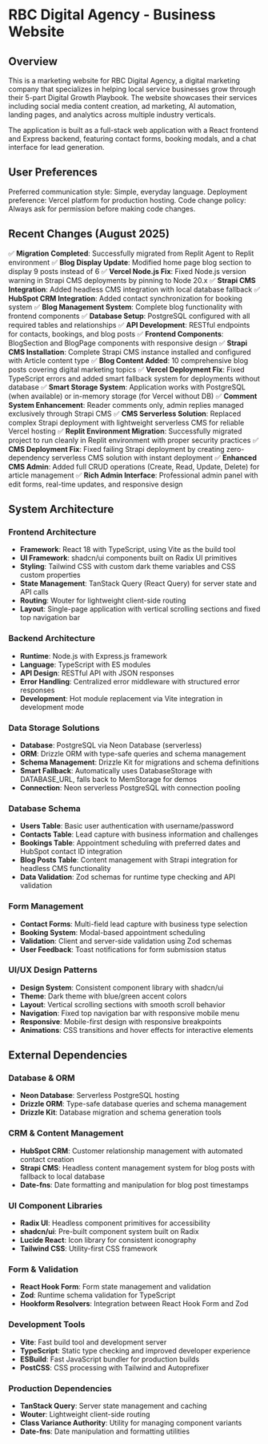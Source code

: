 # RBC Digital Agency - Business Website

## Overview

This is a marketing website for RBC Digital Agency, a digital marketing company that specializes in helping local service businesses grow through their 5-part Digital Growth Playbook. The website showcases their services including social media content creation, ad marketing, AI automation, landing pages, and analytics across multiple industry verticals.

The application is built as a full-stack web application with a React frontend and Express backend, featuring contact forms, booking modals, and a chat interface for lead generation.

## User Preferences

Preferred communication style: Simple, everyday language.
Deployment preference: Vercel platform for production hosting.
Code change policy: Always ask for permission before making code changes.

## Recent Changes (August 2025)

✅ **Migration Completed**: Successfully migrated from Replit Agent to Replit environment
✅ **Blog Display Update**: Modified home page blog section to display 9 posts instead of 6
✅ **Vercel Node.js Fix**: Fixed Node.js version warning in Strapi CMS deployments by pinning to Node 20.x
✅ **Strapi CMS Integration**: Added headless CMS integration with local database fallback
✅ **HubSpot CRM Integration**: Added contact synchronization for booking system
✅ **Blog Management System**: Complete blog functionality with frontend components
✅ **Database Setup**: PostgreSQL configured with all required tables and relationships
✅ **API Development**: RESTful endpoints for contacts, bookings, and blog posts
✅ **Frontend Components**: BlogSection and BlogPage components with responsive design
✅ **Strapi CMS Installation**: Complete Strapi CMS instance installed and configured with Article content type
✅ **Blog Content Added**: 10 comprehensive blog posts covering digital marketing topics
✅ **Vercel Deployment Fix**: Fixed TypeScript errors and added smart fallback system for deployments without database
✅ **Smart Storage System**: Application works with PostgreSQL (when available) or in-memory storage (for Vercel without DB)
✅ **Comment System Enhancement**: Reader comments only, admin replies managed exclusively through Strapi CMS
✅ **CMS Serverless Solution**: Replaced complex Strapi deployment with lightweight serverless CMS for reliable Vercel hosting
✅ **Replit Environment Migration**: Successfully migrated project to run cleanly in Replit environment with proper security practices
✅ **CMS Deployment Fix**: Fixed failing Strapi deployment by creating zero-dependency serverless CMS solution with instant deployment
✅ **Enhanced CMS Admin**: Added full CRUD operations (Create, Read, Update, Delete) for article management
✅ **Rich Admin Interface**: Professional admin panel with edit forms, real-time updates, and responsive design

## System Architecture

### Frontend Architecture
- **Framework**: React 18 with TypeScript, using Vite as the build tool
- **UI Framework**: shadcn/ui components built on Radix UI primitives
- **Styling**: Tailwind CSS with custom dark theme variables and CSS custom properties
- **State Management**: TanStack Query (React Query) for server state and API calls
- **Routing**: Wouter for lightweight client-side routing
- **Layout**: Single-page application with vertical scrolling sections and fixed top navigation bar

### Backend Architecture
- **Runtime**: Node.js with Express.js framework
- **Language**: TypeScript with ES modules
- **API Design**: RESTful API with JSON responses
- **Error Handling**: Centralized error middleware with structured error responses
- **Development**: Hot module replacement via Vite integration in development mode

### Data Storage Solutions
- **Database**: PostgreSQL via Neon Database (serverless)
- **ORM**: Drizzle ORM with type-safe queries and schema management
- **Schema Management**: Drizzle Kit for migrations and schema definitions
- **Smart Fallback**: Automatically uses DatabaseStorage with DATABASE_URL, falls back to MemStorage for demos
- **Connection**: Neon serverless PostgreSQL with connection pooling

### Database Schema
- **Users Table**: Basic user authentication with username/password
- **Contacts Table**: Lead capture with business information and challenges
- **Bookings Table**: Appointment scheduling with preferred dates and HubSpot contact ID integration
- **Blog Posts Table**: Content management with Strapi integration for headless CMS functionality
- **Data Validation**: Zod schemas for runtime type checking and API validation

### Form Management
- **Contact Forms**: Multi-field lead capture with business type selection
- **Booking System**: Modal-based appointment scheduling
- **Validation**: Client and server-side validation using Zod schemas
- **User Feedback**: Toast notifications for form submission status

### UI/UX Design Patterns
- **Design System**: Consistent component library with shadcn/ui
- **Theme**: Dark theme with blue/green accent colors
- **Layout**: Vertical scrolling sections with smooth scroll behavior
- **Navigation**: Fixed top navigation bar with responsive mobile menu
- **Responsive**: Mobile-first design with responsive breakpoints
- **Animations**: CSS transitions and hover effects for interactive elements

## External Dependencies

### Database & ORM
- **Neon Database**: Serverless PostgreSQL hosting
- **Drizzle ORM**: Type-safe database queries and schema management
- **Drizzle Kit**: Database migration and schema generation tools

### CRM & Content Management
- **HubSpot CRM**: Customer relationship management with automated contact creation
- **Strapi CMS**: Headless content management system for blog posts with fallback to local database
- **Date-fns**: Date formatting and manipulation for blog post timestamps

### UI Component Libraries
- **Radix UI**: Headless component primitives for accessibility
- **shadcn/ui**: Pre-built component system built on Radix
- **Lucide React**: Icon library for consistent iconography
- **Tailwind CSS**: Utility-first CSS framework

### Form & Validation
- **React Hook Form**: Form state management and validation
- **Zod**: Runtime schema validation for TypeScript
- **Hookform Resolvers**: Integration between React Hook Form and Zod

### Development Tools
- **Vite**: Fast build tool and development server
- **TypeScript**: Static type checking and improved developer experience
- **ESBuild**: Fast JavaScript bundler for production builds
- **PostCSS**: CSS processing with Tailwind and Autoprefixer

### Production Dependencies
- **TanStack Query**: Server state management and caching
- **Wouter**: Lightweight client-side routing
- **Class Variance Authority**: Utility for managing component variants
- **Date-fns**: Date manipulation and formatting utilities